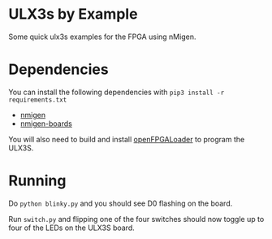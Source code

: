 # ULX3s by Example

Some quick ulx3s examples for the FPGA
using nMigen.

# Dependencies

You can install the following dependencies with
``pip3 install -r requirements.txt``

 - [nmigen](https://github.com/nmigen/nmigen)
 - [nmigen-boards](https://github.com/nmigen/nmigen-boards)

You will also need to build and install
[openFPGALoader](https://github.com/trabucayre/openFPGALoader)
to program the ULX3S.

# Running

Do ``python blinky.py`` and you should see D0 flashing
on the board.

Run ``switch.py`` and flipping one of the four switches
should now toggle up to four of the LEDs on the ULX3S
board.

